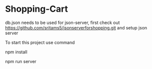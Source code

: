# Shopping-Cart

db.json needs to be used for json-server, first check out https://github.com/sritams5/jsonserverforshopping.git and setup json server

To start this project use command

npm install

npm run server

